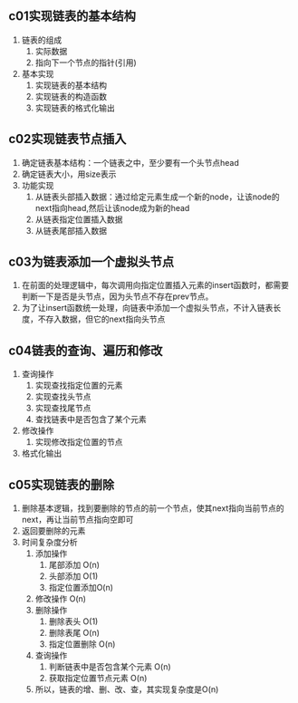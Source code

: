 ## c01实现链表的基本结构
1. 链表的组成
    1. 实际数据
    2. 指向下一个节点的指针(引用)
2. 基本实现
    1. 实现链表的基本结构
    2. 实现链表的构造函数
    3. 实现链表的格式化输出    
## c02实现链表节点插入
1. 确定链表基本结构：一个链表之中，至少要有一个头节点head
2. 确定链表大小，用size表示
3. 功能实现
    1. 从链表头部插入数据：通过给定元素生成一个新的node，让该node的next指向head,然后让该node成为新的head
    2. 从链表指定位置插入数据
    3. 从链表尾部插入数据
## c03为链表添加一个虚拟头节点
1. 在前面的处理逻辑中，每次调用向指定位置插入元素的insert函数时，都需要判断一下是否是头节点，因为头节点不存在prev节点。
2. 为了让insert函数统一处理，向链表中添加一个虚拟头节点，不计入链表长度，不存入数据，但它的next指向头节点  
## c04链表的查询、遍历和修改  
1. 查询操作
    1. 实现查找指定位置的元素
    2. 实现查找头节点
    3. 实现查找尾节点
    4. 查找链表中是否包含了某个元素
2. 修改操作
    1. 实现修改指定位置的节点
3. 格式化输出    
## c05实现链表的删除
1. 删除基本逻辑，找到要删除的节点的前一个节点，使其next指向当前节点的next，再让当前节点指向空即可
2. 返回要删除的元素
3. 时间复杂度分析
    1. 添加操作
        1. 尾部添加 O(n)
        2. 头部添加 O(1)
        3. 指定位置添加O(n)
    2. 修改操作 O(n)
    3. 删除操作
        1. 删除表头 O(1)
        2. 删除表尾 O(n)
        3. 指定位置删除 O(n)
    4. 查询操作
        1. 判断链表中是否包含某个元素 O(n)
        2. 获取指定位置节点元素 O(n)
    5. 所以，链表的增、删、改、查，其实现复杂度是O(n)    